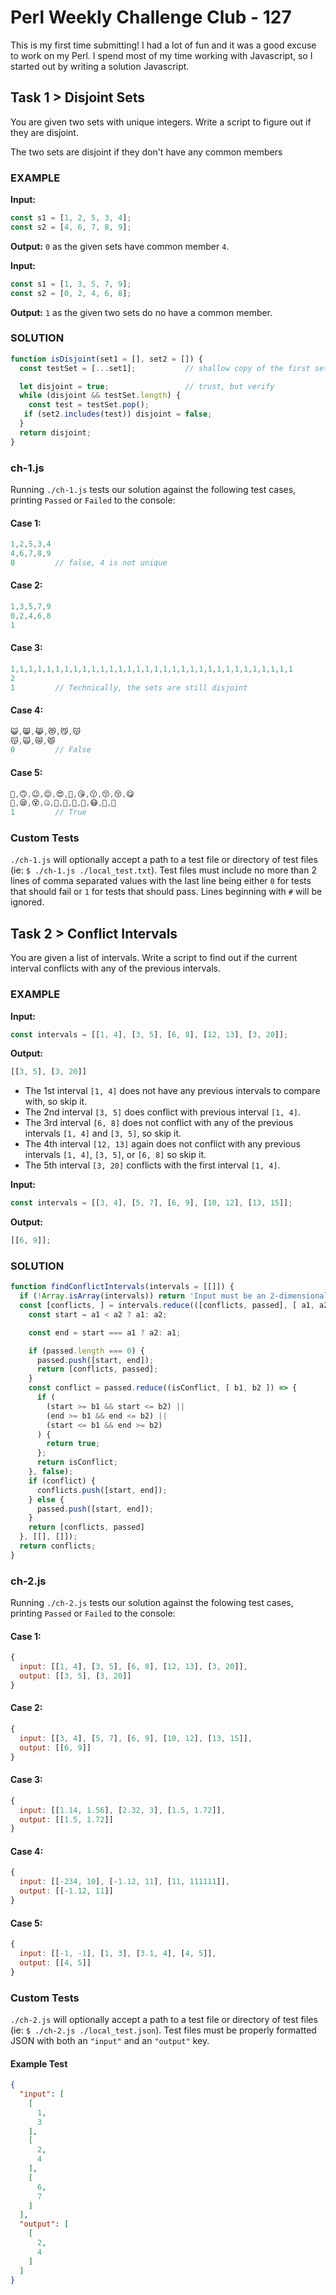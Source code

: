 
# Perl Weekly Challenge Club - 127

This is my first time submitting!  I had a lot of fun and it was a good excuse
to work on my Perl.  I spend most of my time working with Javascript, so I
started out by writing a solution Javascript.

## Task 1 > Disjoint Sets

You are given two sets with unique integers.
Write a script to figure out if they are disjoint.

The two sets are disjoint if they don't have any common members

### EXAMPLE

**Input:**

```javascript   
const s1 = [1, 2, 5, 3, 4];
const s2 = [4, 6, 7, 8, 9];
```

**Output:** `0` as the given sets have common member `4`.

**Input:**

```javascript 
const s1 = [1, 3, 5, 7, 9];
const s2 = [0, 2, 4, 6, 8];
```

**Output:** `1` as the given two sets do no have a common member.

### SOLUTION

```javascript
function isDisjoint(set1 = [], set2 = []) {
  const testSet = [...set1];           // shallow copy of the first set

  let disjoint = true;                 // trust, but verify
  while (disjoint && testSet.length) {
    const test = testSet.pop();
   if (set2.includes(test)) disjoint = false;
  }
  return disjoint;
}
```

### ch-1.js

Running `./ch-1.js` tests our solution against the following test cases, 
printing `Passed` or `Failed` to the console:

#### Case 1:

```javascript
1,2,5,3,4
4,6,7,8,9
0         // false, 4 is not unique
```

#### Case 2:

```javascript
1,3,5,7,9
0,2,4,6,8
1
```

#### Case 3:

```javascript
1,1,1,1,1,1,1,1,1,1,1,1,1,1,1,1,1,1,1,1,1,1,1,1,1,1,1,1,1,1,1,1
2
1         // Technically, the sets are still disjoint
```

#### Case 4:

```javascript
😺,😸,😹,😻,😼,😽
😽,🙀,😿,😾
0         // False
```

#### Case 5:

```javascript
🙂,🙃,😉,😌,😍,🥰,😘,😗,😙,😚,😋
🤤,😪,😵,🤐,🥴,🤢,🤮,🤧,😷,🤒,🤕
1         // True
```

### Custom Tests

`./ch-1.js` will optionally accept a path to a test file or directory of test
files (ie: `$ ./ch-1.js ./local_test.txt`).  Test files must include no more than
2 lines of comma separated values with the last line being either `0` for tests
that should fail or `1` for tests that should pass.  Lines beginning with `#` 
will be ignored.

## Task 2 > Conflict Intervals

You are given a list of intervals.
Write a script to find out if the current interval conflicts with any of the
previous intervals.

### EXAMPLE

**Input:**

```javascript
const intervals = [[1, 4], [3, 5], [6, 8], [12, 13], [3, 20]];
```

**Output:**

```javascript
[[3, 5], [3, 20]]
```

- The 1st interval `[1, 4]` does not have any previous intervals to compare
     with, so skip it.
- The 2nd interval `[3, 5]` does conflict with previous interval `[1, 4]`.
- The 3rd interval `[6, 8]` does not conflict with any of the previous
     intervals `[1, 4]` and `[3, 5]`, so skip it.
- The 4th interval `[12, 13]` again does not conflict with any previous
     intervals `[1, 4]`, `[3, 5]`, or `[6, 8]` so skip it.
- The 5th interval `[3, 20]` conflicts with the first interval `[1, 4]`.

**Input:** 

```javascript
const intervals = [[3, 4], [5, 7], [6, 9], [10, 12], [13, 15]];
```

**Output:**

```javascript
[[6, 9]];
```

### SOLUTION

```javascript
function findConflictIntervals(intervals = [[]]) {
  if (!Array.isArray(intervals)) return 'Input must be an 2-dimensional array';
  const [conflicts, ] = intervals.reduce(([conflicts, passed], [ a1, a2 ]) => {
    const start = a1 < a2 ? a1: a2;

    const end = start === a1 ? a2: a1;

    if (passed.length === 0) {
      passed.push([start, end]);
      return [conflicts, passed];
    }
    const conflict = passed.reduce((isConflict, [ b1, b2 ]) => {
      if (
        (start >= b1 && start <= b2) ||
        (end >= b1 && end <= b2) ||
        (start <= b1 && end >= b2)
      ) {
        return true;
      };
      return isConflict;
    }, false);
    if (conflict) {
      conflicts.push([start, end]);
    } else {
      passed.push([start, end]);
    }
    return [conflicts, passed]
  }, [[], []]);
  return conflicts;
}
```

### ch-2.js

Running `./ch-2.js` tests our solution against the folowing test cases,
printing `Passed` or `Failed` to the console:


#### Case 1:

```javascript
{
  input: [[1, 4], [3, 5], [6, 8], [12, 13], [3, 20]],
  output: [[3, 5], [3, 20]]
}
```

#### Case 2:

```javascript
{
  input: [[3, 4], [5, 7], [6, 9], [10, 12], [13, 15]],
  output: [[6, 9]]
}
```

#### Case 3:

```javascript
{
  input: [[1.14, 1.56], [2.32, 3], [1.5, 1.72]],
  output: [[1.5, 1.72]]
}
```

#### Case 4:

```javascript
{
  input: [[-234, 10], [-1.12, 11], [11, 111111]],
  output: [[-1.12, 11]]
}
```

#### Case 5:

```javascript
{
  input: [[-1, -1], [1, 3], [3.1, 4], [4, 5]],
  output: [[4, 5]]
}
```

### Custom Tests

`./ch-2.js` will optionally accept a path to a test file or directory of test
files (ie: `$ ./ch-2.js ./local_test.json`).  Test files must be properly
formatted JSON with both an `"input"` and an `"output"` key.

#### Example Test

```json
{
  "input": [
    [
      1,
      3
    ],
    [
      2,
      4
    ],
    [
      6,
      7
    ]
  ],
  "output": [
    [
      2,
      4
    ]
  ]
}
```
